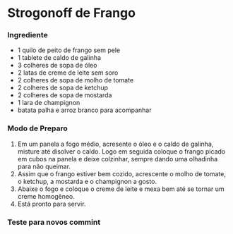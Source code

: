 # Strogonoff de Frango 

### Ingrediente 
 - 1 quilo de peito de frango sem pele
 - 1 tablete de caldo de galinha
 - 3 colheres de sopa de óleo
 - 2 latas de creme de leite sem soro
 - 2 colheres de sopa de molho de tomate
 - 2 colheres de sopa de ketchup
 - 2 colheres de sopa de mostarda
 - 1 lara de champignon
 - batata palha e arroz branco para acompanhar

 ### Modo de Preparo
   1. Em um panela a fogo médio, acresente o óleo e o caldo de galinha, misture até disolver o caldo. Logo em seguida coloque o frango picado em cubos na panela e deixe colzinhar, sempre dando uma olhadinha para não queimar.
   2. Assim que o frango estiver bem cozido, acrescente o molho de tomate, o ketchup, a mostarda e o champignon a gosto.
   3. Abaixe o fogo e coloque o creme de leite e mexa bem até se tornar um creme homogêneo.
   4. Está pronto para servir.

   ### Teste para novos commint

